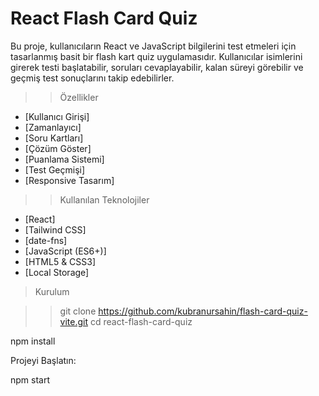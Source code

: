 # React Flash Card Quiz
Bu proje, kullanıcıların React ve JavaScript bilgilerini test etmeleri için tasarlanmış basit bir flash kart quiz uygulamasıdır. 
Kullanıcılar isimlerini girerek testi başlatabilir, soruları cevaplayabilir, kalan süreyi görebilir ve geçmiş test sonuçlarını takip edebilirler.

>> Özellikler

- [Kullanıcı Girişi]
- [Zamanlayıcı]
- [Soru Kartları]
- [Çözüm Göster]
- [Puanlama Sistemi]
- [Test Geçmişi]
- [Responsive Tasarım]

>> Kullanılan Teknolojiler

- [React]
- [Tailwind CSS]
- [date-fns]
- [JavaScript (ES6+)]
- [HTML5 & CSS3]
- [Local Storage]

>  Kurulum

>> git clone https://github.com/kubranursahin/flash-card-quiz-vite.git
>> cd react-flash-card-quiz


npm install

Projeyi Başlatın:

npm start
